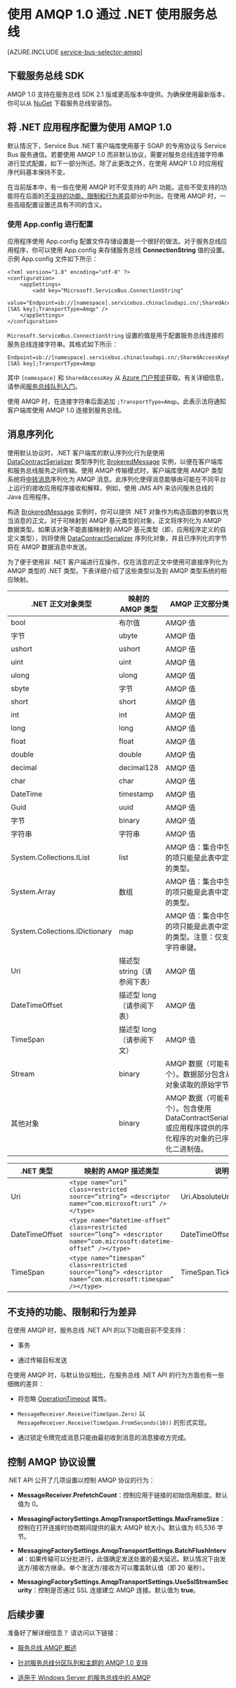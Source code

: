 <properties 
   pageTitle="服务总线与 .NET 和 AMQP 1.0 | Azure"
    description="使用 AMQP 通过 .NET 使用服务总线"
   services="service-bus"
   documentationCenter="na"
   authors="sethmanheim"
   manager="timlt"
    editor="" />  
 
<tags 
    ms.service="service-bus"
    ms.devlang="na"
    ms.topic="article"
    ms.tgt_pltfrm="na"
    ms.workload="na"
    ms.date="10/03/2016"
    wacn.date="12/26/2016" />

# 使用 AMQP 1.0 通过 .NET 使用服务总线

[AZURE.INCLUDE [service-bus-selector-amqp](../../includes/service-bus-selector-amqp.md)]

## 下载服务总线 SDK

AMQP 1.0 支持在服务总线 SDK 2.1 版或更高版本中提供。为确保使用最新版本，你可以从 [NuGet][] 下载服务总线安装包。

## 将 .NET 应用程序配置为使用 AMQP 1.0

默认情况下，Service Bus .NET 客户端库使用基于 SOAP 的专用协议与 Service Bus 服务通信。若要使用 AMQP 1.0 而非默认协议，需要对服务总线连接字符串进行显式配置，如下一部分所述。除了此更改之外，在使用 AMQP 1.0 时应用程序代码基本保持不变。

在当前版本中，有一些在使用 AMQP 时不受支持的 API 功能。这些不受支持的功能将在后面的[不支持的功能、限制和行为差异](#unsupported-features-restrictions-and-behavioral-differences)部分中列出。在使用 AMQP 时，一些高级配置设置还具有不同的含义。

### 使用 App.config 进行配置

应用程序使用 App.config 配置文件存储设置是一个很好的做法。对于服务总线应用程序，你可以使用 App.config 来存储服务总线 **ConnectionString** 值的设置。示例 App.config 文件如下所示：

	<?xml version="1.0" encoding="utf-8" ?>
	<configuration>
	    <appSettings>
	        <add key="Microsoft.ServiceBus.ConnectionString"
	             value="Endpoint=sb://[namespace].servicebus.chinacloudapi.cn/;SharedAccessKeyName=RootManageSharedAccessKey;SharedAccessKey=[SAS key];TransportType=Amqp" />
	    </appSettings>
	</configuration>

`Microsoft.ServiceBus.ConnectionString` 设置的值是用于配置服务总线连接的服务总线连接字符串。其格式如下所示：

	Endpoint=sb://[namespace].servicebus.chinacloudapi.cn/;SharedAccessKeyName=RootManageSharedAccessKey;SharedAccessKey=[SAS key];TransportType=Amqp

其中 `[namespace]` 和 `SharedAccessKey` 从 [Azure 门户预览][]获取。有关详细信息，请参阅[服务总线队列入门][]。

使用 AMQP 时，在连接字符串后面追加 `;TransportType=Amqp`。此表示法将通知客户端库使用 AMQP 1.0 连接到服务总线。

## 消息序列化

使用默认协议时，.NET 客户端库的默认序列化行为是使用 [DataContractSerializer][] 类型序列化 [BrokeredMessage][] 实例，以便在客户端库和服务总线服务之间传输。使用 AMQP 传输模式时，客户端库使用 AMQP 类型系统将[中转消息][BrokeredMessage]序列化为 AMQP 消息。此序列化使得消息能够由可能在不同平台上运行的接收应用程序接收和解释，例如，使用 JMS API 来访问服务总线的 Java 应用程序。

构造 [BrokeredMessage][] 实例时，你可以提供 .NET 对象作为构造函数的参数以充当消息的正文。对于可映射到 AMQP 基元类型的对象，正文将序列化为 AMQP 数据类型。如果该对象不能直接映射到 AMQP 基元类型（即，应用程序定义的自定义类型），则将使用 [DataContractSerializer][] 序列化对象，并且已序列化的字节将在 AMQP 数据消息中发送。

为了便于使用非 .NET 客户端进行互操作，仅在消息的正文中使用可直接序列化为 AMQP 类型的 .NET 类型。下表详细介绍了这些类型以及到 AMQP 类型系统的相应映射。

| .NET 正文对象类型 | 映射的 AMQP 类型 | AMQP 正文部分类型 |
|--------------------------------|-------------------------------------------|-----------------------------------------------------------------------------------------------------------------------------------------------------------|
| bool | 布尔值 | AMQP 值 |
| 字节 | ubyte | AMQP 值 |
| ushort | ushort | AMQP 值 |
| uint | uint | AMQP 值 |
| ulong | ulong | AMQP 值 |
| sbyte | 字节 | AMQP 值 |
| short | short | AMQP 值 |
| int | int | AMQP 值 |
| long | long | AMQP 值 |
| float | float | AMQP 值 |
| double | double | AMQP 值 |
| decimal | decimal128 | AMQP 值 |
| char | char | AMQP 值 |
| DateTime | timestamp | AMQP 值 |
| Guid | uuid | AMQP 值 |
| 字节 | binary | AMQP 值 |
| 字符串 | 字符串 | AMQP 值 |
| System.Collections.IList | list | AMQP 值：集合中包含的项只能是此表中定义的类型。 |
| System.Array | 数组 | AMQP 值：集合中包含的项只能是此表中定义的类型。 |
| System.Collections.IDictionary | map | AMQP 值：集合中包含的项只能是此表中定义的类型。注意：仅支持字符串键。 |
| Uri | 描述型 string（请参阅下表） | AMQP 值 |
| DateTimeOffset | 描述型 long（请参阅下表） | AMQP 值 |
| TimeSpan | 描述型 long（请参阅下文） | AMQP 值 |
| Stream | binary | AMQP 数据（可能有多个）。数据部分包含从流对象读取的原始字节。 |
| 其他对象 | binary | AMQP 数据（可能有多个）。包含使用 DataContractSerializer 或应用程序提供的序列化程序的对象的已序列化二进制值。 |

| .NET 类型 | 映射的 AMQP 描述类型 | 说明 |
|----------------|-------------------------------------------------------------------------------------------------------------------------|-------------------------|
| Uri | `<type name=”uri” class=restricted source=”string”> <descriptor name=”com.microsoft:uri” /></type>` | Uri.AbsoluteUri |
| DateTimeOffset | `<type name=”datetime-offset” class=restricted source=”long”> <descriptor name=”com.microsoft:datetime-offset” /></type>` | DateTimeOffset.UtcTicks |
| TimeSpan | `<type name=”timespan” class=restricted source=”long”> <descriptor name=”com.microsoft:timespan” /></type> ` | TimeSpan.Ticks |

## <a name="unsupported-features-restrictions-and-behavioral-differences"></a>不支持的功能、限制和行为差异

在使用 AMQP 时，服务总线 .NET API 的以下功能目前不受支持：

-   事务

-   通过传输目标发送

在使用 AMQP 时，与默认协议相比，在服务总线 .NET API 的行为方面也有一些细微的差异：

-   将忽略 [OperationTimeout][] 属性。

-   `MessageReceiver.Receive(TimeSpan.Zero)` 以 `MessageReceiver.Receive(TimeSpan.FromSeconds(10))` 的形式实现。
-    通过锁定令牌完成消息只能由最初收到消息的消息接收方完成。

## 控制 AMQP 协议设置

.NET API 公开了几项设置以控制 AMQP 协议的行为：

-   **MessageReceiver.PrefetchCount**：控制应用于链接的初始信用额度。默认值为 0。

-   **MessagingFactorySettings.AmqpTransportSettings.MaxFrameSize**：控制在打开连接时协商期间提供的最大 AMQP 帧大小。默认值为 65,536 字节。

-   **MessagingFactorySettings.AmqpTransportSettings.BatchFlushInterval**：如果传输可以分批进行，此值确定发送处置的最大延迟。默认情况下由发送方/接收方继承。单个发送方/接收方可以覆盖默认值（即 20 毫秒）。

-   **MessagingFactorySettings.AmqpTransportSettings.UseSslStreamSecurity**：控制是否通过 SSL 连接建立 AMQP 连接。默认值为 **true**。

## 后续步骤

准备好了解详细信息？ 请访问以下链接：

- [服务总线 AMQP 概述]
- [针对服务总线分区队列和主题的 AMQP 1.0 支持]
- [适用于 Windows Server 的服务总线中的 AMQP]

  [服务总线队列入门]: /documentation/articles/service-bus-dotnet-get-started-with-queues/
  [DataContractSerializer]: https://msdn.microsoft.com/zh-cn/library/azure/system.runtime.serialization.datacontractserializer.aspx
  [BrokeredMessage]: https://msdn.microsoft.com/zh-cn/library/azure/microsoft.servicebus.messaging.brokeredmessage.aspx
  [Microsoft.ServiceBus.Messaging.MessagingFactory.AcceptMessageSession]: https://msdn.microsoft.com/zh-cn/library/azure/jj657638.aspx
  [Microsoft.ServiceBus.Messaging.MessagingFactory.CreateMessageSender(System.String,System.String)]: https://msdn.microsoft.com/zh-cn/library/azure/jj657703.aspx
  [OperationTimeout]: https://msdn.microsoft.com/zh-cn/library/azure/microsoft.servicebus.messaging.messagingfactorysettings.operationtimeout.aspx
[NuGet]: http://nuget.org/packages/WindowsAzure.ServiceBus/
[Azure 门户预览]: https://portal.azure.cn
[服务总线 AMQP 概述]: /documentation/articles/service-bus-amqp-overview/
[针对服务总线分区队列和主题的 AMQP 1.0 支持]: /documentation/articles/service-bus-partitioned-queues-and-topics-amqp-overview/
[适用于 Windows Server 的服务总线中的 AMQP]: https://msdn.microsoft.com/zh-cn/library/dn574799.aspx

<!---HONumber=Mooncake_1219_2016-->
